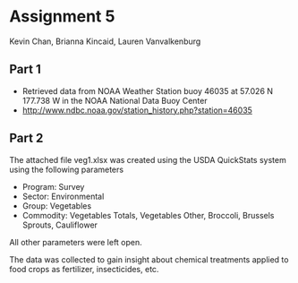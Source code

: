 # Assignment 5 
Kevin Chan, Brianna Kincaid, Lauren Vanvalkenburg

## Part 1

- Retrieved data from NOAA Weather Station buoy 46035 at 57.026 N 177.738 W in the NOAA National Data Buoy Center
- http://www.ndbc.noaa.gov/station_history.php?station=46035


## Part 2

The attached file veg1.xlsx was created using the USDA QuickStats system using the following parameters

- Program: Survey
- Sector: Environmental
- Group: Vegetables
- Commodity: Vegetables Totals, Vegetables Other, Broccoli, Brussels Sprouts, Cauliflower 

All other parameters were left open.

The data was collected to gain insight about chemical treatments applied to food crops as fertilizer, insecticides, etc. 





